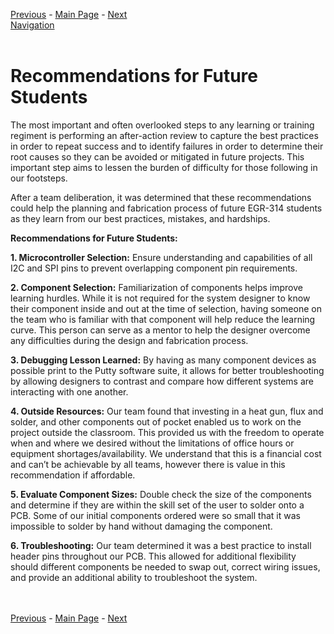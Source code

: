 [Previous](https://github.com/314-grp-301/314-grp-301.github.io/blob/main/Assignments/13-Lessons-Learned.md) - [Main Page](../README.md) - [Next](https://github.com/314-grp-301/314-grp-301.github.io/blob/main/Assignments/15-Appendix.md)<br>
[Navigation](https://github.com/314-grp-301/314-grp-301.github.io/blob/main/docs/Navigation.md)<br><br>

# Recommendations for Future Students
The most important and often overlooked steps to any learning or training regiment is performing an after-action review to capture the best practices in order to repeat success and to identify failures in order to determine their root causes so they can be avoided or mitigated in future projects. This important step aims to lessen the burden of difficulty for those following in our footsteps.

After a team deliberation, it was determined that these recommendations could help the planning and fabrication process of future EGR-314 students as they learn from our best practices, mistakes, and hardships.

**Recommendations for Future Students:**

**1.	Microcontroller Selection:** Ensure understanding and capabilities of all I2C and SPI pins to prevent overlapping component pin requirements.
   
**2.	Component Selection:** Familiarization of components helps improve learning hurdles. While it is not required for the system designer to know their component inside and out at the time of selection, having someone on the team who is familiar with that component will help reduce the learning curve. This person can serve as a mentor to help the designer overcome any difficulties during the design and fabrication process.
   
**3.	Debugging Lesson Learned:** By having as many component devices as possible print to the Putty software suite, it allows for better troubleshooting by allowing  designers to contrast and compare how different systems are interacting with one another.
   
**4.	Outside Resources:** Our team found that investing in a heat gun, flux and solder, and other components out of pocket enabled us to work on the project outside the classroom. This provided us with the freedom to operate when and where we desired without the limitations of office hours or equipment shortages/availability. We understand that this is a financial cost and can’t be achievable by all teams, however there is value in this recommendation if affordable.
   
**5.	Evaluate Component Sizes:** Double check the size of the components and determine if they are within the skill set of the user to solder onto a PCB. Some of our initial components ordered were so small that it was impossible to solder by hand without damaging the component.
    
**6.	Troubleshooting:** Our team determined it was a best practice to install header pins throughout our PCB. This allowed for additional flexibility should different components be needed to swap out, correct wiring issues, and provide an additional ability to troubleshoot the system. 

<br><br>
[Previous](https://github.com/314-grp-301/314-grp-301.github.io/blob/main/Assignments/13-Lessons-Learned.md) - [Main Page](../README.md) - [Next](https://github.com/314-grp-301/314-grp-301.github.io/blob/main/Assignments/15-Appendix.md)
